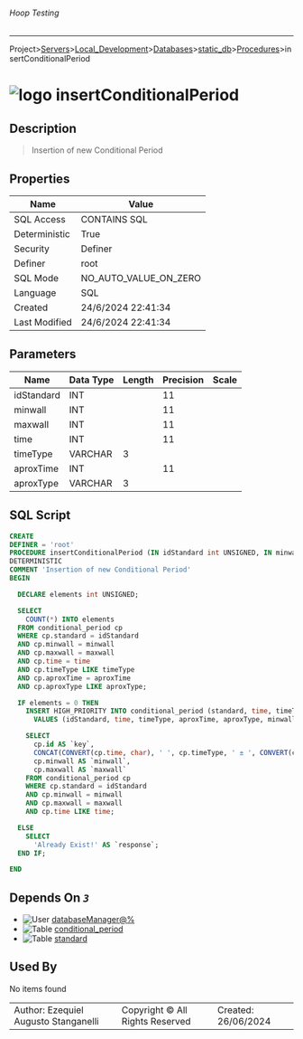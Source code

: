 ###### Hoop Testing
___
Project>[Servers](../../../../Servers.md)>[Local_Development](../../../Local_Development.md)>[Databases](../../Databases.md)>[static_db](../static_db.md)>[Procedures](Procedures.md)>insertConditionalPeriod


# ![logo](../../../../../Images/procedure64.svg) insertConditionalPeriod

## <a name="#Description"></a>Description
> Insertion of new Conditional Period
## <a name="#Properties"></a>Properties
|Name|Value|
|---|---|
|SQL Access|CONTAINS SQL|
|Deterministic|True|
|Security|Definer|
|Definer|root|
|SQL Mode|NO_AUTO_VALUE_ON_ZERO|
|Language|SQL|
|Created|24/6/2024 22:41:34|
|Last Modified|24/6/2024 22:41:34|


## <a name="#Parameters"></a>Parameters
|Name|Data Type|Length|Precision|Scale|
|---|---|---|---|---|
|idStandard|INT||11||
|minwall|INT||11||
|maxwall|INT||11||
|time|INT||11||
|timeType|VARCHAR|3|||
|aproxTime|INT||11||
|aproxType|VARCHAR|3|||

## <a name="#SqlScript"></a>SQL Script
```SQL
CREATE
DEFINER = 'root'
PROCEDURE insertConditionalPeriod (IN idStandard int UNSIGNED, IN minwall int UNSIGNED, IN maxwall int UNSIGNED, IN time int UNSIGNED, IN timeType varchar(3), IN aproxTime int UNSIGNED, IN aproxType varchar(3))
DETERMINISTIC
COMMENT 'Insertion of new Conditional Period'
BEGIN

  DECLARE elements int UNSIGNED;

  SELECT
    COUNT(*) INTO elements
  FROM conditional_period cp
  WHERE cp.standard = idStandard
  AND cp.minwall = minwall
  AND cp.maxwall = maxwall
  AND cp.time = time
  AND cp.timeType LIKE timeType
  AND cp.aproxTime = aproxTime
  AND cp.aproxType LIKE aproxType;

  IF elements = 0 THEN
    INSERT HIGH_PRIORITY INTO conditional_period (standard, time, timeType, aproxTime, aproxType, minwall, maxwall)
      VALUES (idStandard, time, timeType, aproxTime, aproxType, minwall, maxwall);

    SELECT
      cp.id AS `key`,
      CONCAT(CONVERT(cp.time, char), ' ', cp.timeType, ' ± ', CONVERT(cp.aproxTime, char), ' ', cp.aproxType) AS `condperiod`,
      cp.minwall AS `minwall`,
      cp.maxwall AS `maxwall`
    FROM conditional_period cp
    WHERE cp.standard = idStandard
    AND cp.minwall = minwall
    AND cp.maxwall = maxwall
    AND cp.time LIKE time;

  ELSE
    SELECT
      'Already Exist!' AS `response`;
  END IF;

END
```

## <a name="#DependsOn"></a>Depends On _`3`_
- ![User](../../../../../Images/user.svg) [databaseManager@%](../../../Users/databaseManager@%.md)
- ![Table](../../../../../Images/table.svg) [conditional_period](../Tables/conditional_period.md)
- ![Table](../../../../../Images/table.svg) [standard](../Tables/standard.md)


## <a name="#UsedBy"></a>Used By
No items found

||||
|---|---|---|
|Author: Ezequiel Augusto Stanganelli|Copyright © All Rights Reserved|Created: 26/06/2024|